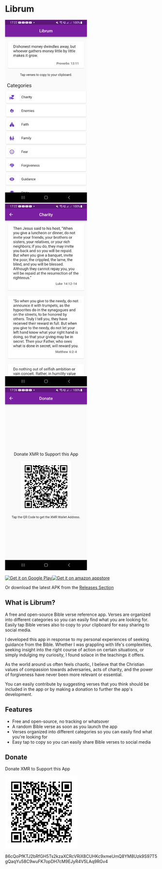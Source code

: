 # Librum

<img src="screenshots/screenshot1.png" alt="Screenshot 1" width="270" height="602"><img src="screenshots/screenshot2.png" alt="Screenshot 2" width="270" height="602"><img src="screenshots/screenshot3.png" alt="Screenshot 3" width="270" height="602">

[<img src="https://play.google.com/intl/en_us/badges/static/images/badges/en_badge_web_generic.png"
     alt="Get it on Google Play"
     height="93">](https://play.google.com/store/apps/details?id=io.github.aldrinzigmundv.librum)[<img src="https://images-na.ssl-images-amazon.com/images/G/01/mobile-apps/devportal2/res/images/amazon-appstore-badge-english-black.png"
     alt="Get it on amazon appstore"
     height="65">](https://www.amazon.com/dp/B0CFR7PLRL/)

Or download the latest APK from the [Releases Section](https://github.com/aldrinzigmundv/librum/releases/latest)

## What is Librum?

A free and open-source Bible verse reference app. Verses are organized into different categories so you can easily find what you are looking for. Easily tap Bible verses also to copy to your clipboard for easy sharing to social media.

I developed this app in response to my personal experiences of seeking guidance from the Bible. Whether I was grappling with life's complexities, seeking insight into the right course of action on certain situations, or simply indulging my curiosity, I found solace in the teachings it offers.

As the world around us often feels chaotic, I believe that the Christian values of compassion towards adversaries, acts of charity, and the power of forgiveness have never been more relevant or essential.

You can easily contribute by suggesting verses that you think should be included in the app or by making a donation to further the app's development.


## Features
* Free and open-source, no tracking or whatsover
* A random Bible verse as soon as you launch the app
* Verses organized into different categories so you can easily find what you're looking for
* Easy tap to copy so you can easily share Bible verses to social media



## Donate

Donate XMR to Support this App

![Alt text](assets/images/XMR.png?raw=true "Screenshot 1")

86cQoPfKTJ2bRfGH5Ts2kzaXCRcVRiX8CUHKc9xmeUmQ8YM8Uzk9S97T5gQaqYu58C9wuFK7opDH7cM9EJyR4V5LAq9RGv4